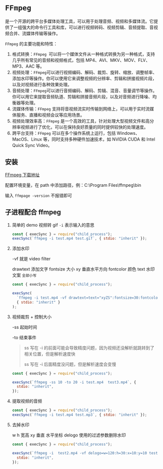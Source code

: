 # `FFmpeg`

是一个开源的跨平台多媒体处理工具，可以用于处理音频、视频和多媒体流。它提供了一组强大的命令行工具和库，可以进行视频转码、视频剪辑、音频提取、音视频合并、流媒体传输等操作。

`FFmpeg` 的主要功能和特性：

1. 格式转换：`FFmpeg `可以将一个媒体文件从一种格式转换为另一种格式，支持几乎所有常见的音频和视频格式，包括 MP4、AVI、MKV、MOV、FLV、MP3、AAC 等。
2. 视频处理：`FFmpeg`可以进行视频编码、解码、裁剪、旋转、缩放、调整帧率、添加水印等操作。你可以使用它来调整视频的分辨率、剪辑和拼接视频片段，以及对视频进行各种效果处理。
3. 音频处理：`FFmpeg`可以进行音频编码、解码、剪辑、混音、音量调节等操作。你可以用它来提取音频轨道、剪辑和拼接音频片段，以及对音频进行降噪、均衡器等处理。
4. 流媒体传输：`FFmpeg` 支持将音视频流实时传输到网络上，可以用于实时流媒体服务、直播和视频会议等应用场景。
5. 视频处理效率高：`FFmpeg` 是一个高效的工具，针对处理大型视频文件和高分辨率视频进行了优化，可以在保持良好质量的同时提供较快的处理速度。
6. 跨平台支持：`FFmpeg` 可以在多个操作系统上运行，包括 Windows、MacOS、Linux 等，同时支持多种硬件加速技术，如 NVIDIA CUDA 和 Intel Quick Sync Video。

## 安装

[FFmpeg 下载地址](https://ffmpeg.p2hp.com/download.html)

配置环境变量，在 path 中添加路径，例：C:\Program Files\ffmpeg\bin

输入 `ffmpage -version` 不报错即可

## 子进程配合 ffmpeg

1. 简单的 demo 视频转 gif `-i` 表示输入的意思

   ```js
   const { execSync } = require("child_process");
   execSync(`ffmpeg -i test.mp4 test.gif`, { stdio: "inherit" });
   ```

2. 添加水印

   -vf 就是 video filter

   drawtext 添加文字 fontsize 大小 xy 垂直水平方向 fontcolor 颜色 text 水印文案 `全部小写`

   ```js
   const { execSync } = require("child_process");

   execSync(
     `ffmpeg -i test.mp4 -vf drawtext=text="xyZS":fontsize=30:fontcolor=white:x=10:y=10 test2.mp4`,
     { stdio: "inherit" }
   );
   ```

3. 视频裁剪 + 控制大小

   -ss 起始时间

   -to 结束事件

   > ss 写在 -i 的前面可能会导致精度问题，因为视频还没解析就跳转到了相关位置，但是解析速度快
   >
   > ss 写在 -i 后面精度没问题，但是解析速度会变慢

   ```js
   const { execSync } = require("child_process");

   execSync(`ffmpeg -ss 10 -to 20 -i test.mp4  test3.mp4`, {
     stdio: "inherit",
   });
   ```

4. 提取视频的音频

   ```js
   const { execSync } = require("child_process");
   execSync(`ffmpeg -i test.mp4 test.mp3`, { stdio: "inherit" });
   ```

5. 去掉水印

   w h 宽高
   xy 垂直 水平坐标
   delogo 使用的过滤参数删除水印

   ```js
   const { execSync } = require("child_process");
   
   execSync(`ffmpeg -i  test2.mp4 -vf delogo=w=120:h=30:x=10:y=10 test3.mp4`, {
     stdio: "inherit",
   });
   ```

